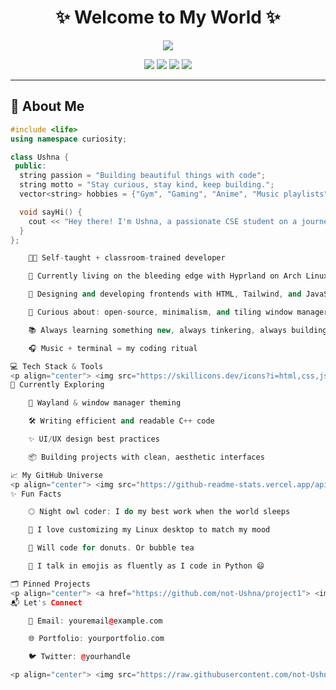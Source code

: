 <h1 align="center">✨ Welcome to My World ✨</h1>

<p align="center">
  <img src="https://readme-typing-svg.demolab.com?font=Fira+Code&pause=1000&color=F67280&center=true&vCenter=true&width=435&lines=Hi%2C+I'm+Ushna+Mondal.;CS+Student+%7C+Developer+%7C+Linux+Tinkerer.;I+design+code+with+coffee+and+curiosity.">
</p>

<p align="center">
  <a href="https://github.com/not-Ushna"><img src="https://img.shields.io/github/followers/not-Ushna?label=Follow&style=social"></a>
  <a href="mailto:youremail@example.com"><img src="https://img.shields.io/badge/Email-D14836?style=flat&logo=gmail&logoColor=white"></a>
  <a href="https://twitter.com/yourhandle"><img src="https://img.shields.io/badge/Twitter-1DA1F2?style=flat&logo=twitter&logoColor=white"></a>
  <a href="https://yourportfolio.com"><img src="https://img.shields.io/badge/Portfolio-FF69B4?style=flat&logo=firefox-browser&logoColor=white"></a>
</p>

---

## 🌸 About Me

```c++
#include <life>
using namespace curiosity;

class Ushna {
 public:
  string passion = "Building beautiful things with code";
  string motto = "Stay curious, stay kind, keep building.";
  vector<string> hobbies = {"Gym", "Gaming", "Anime", "Music playlists"};

  void sayHi() {
    cout << "Hey there! I'm Ushna, a passionate CSE student on a journey to explore, break, and rebuild the world of tech." << endl;
  }
};

    👩‍💻 Self-taught + classroom-trained developer

    🐧 Currently living on the bleeding edge with Hyprland on Arch Linux

    🎨 Designing and developing frontends with HTML, Tailwind, and JavaScript

    🧠 Curious about: open-source, minimalism, and tiling window managers

    📚 Always learning something new, always tinkering, always building

    🎧 Music + terminal = my coding ritual

💻 Tech Stack & Tools
<p align="center"> <img src="https://skillicons.dev/icons?i=html,css,js,tailwind,python,cpp,linux,vscode,bash,figma,github,git" /> </p>
🌱 Currently Exploring

    🚀 Wayland & window manager theming

    🛠️ Writing efficient and readable C++ code

    ✨ UI/UX design best practices

    📦 Building projects with clean, aesthetic interfaces

📈 My GitHub Universe
<p align="center"> <img src="https://github-readme-stats.vercel.app/api?username=not-Ushna&show_icons=true&theme=tokyonight&hide_border=true" width="48%" /> <img src="https://github-readme-streak-stats.herokuapp.com/?user=not-Ushna&theme=tokyonight&hide_border=true" width="48%" /> </p> <p align="center"> <img src="https://github-readme-stats.vercel.app/api/top-langs/?username=not-Ushna&layout=compact&theme=tokyonight&hide_border=true" width="50%" /> </p>
✨ Fun Facts

    🌕 Night owl coder: I do my best work when the world sleeps

    🧩 I love customizing my Linux desktop to match my mood

    🍩 Will code for donuts. Or bubble tea

    💬 I talk in emojis as fluently as I code in Python 😄

🗂️ Pinned Projects
<p align="center"> <a href="https://github.com/not-Ushna/project1"> <img align="center" src="https://github-readme-stats.vercel.app/api/pin/?username=not-Ushna&repo=project1&theme=radical" /> </a> <a href="https://github.com/not-Ushna/project2"> <img align="center" src="https://github-readme-stats.vercel.app/api/pin/?username=not-Ushna&repo=project2&theme=radical" /> </a> </p>
📬 Let's Connect

    💌 Email: youremail@example.com

    🌐 Portfolio: yourportfolio.com

    🐦 Twitter: @yourhandle

<p align="center"> <img src="https://raw.githubusercontent.com/not-Ushna/not-Ushna/output/github-contribution-grid-snake.svg" alt="snake gif" /> </p> <p align="center"> <img src="https://quotes-github-readme.vercel.app/api?type=horizontal&theme=gruvbox" /> </p>
